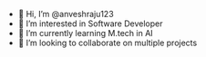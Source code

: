 - 👋 Hi, I’m @anveshraju123
- 👀 I’m interested in Software Developer
- 🌱 I’m currently learning M.tech in AI
- 💞️ I’m looking to collaborate on multiple projects


<!---
anveshraju123/anveshraju123 is a ✨ special ✨ repository because its `README.md` (this file) appears on your GitHub profile.
You can click the Preview link to take a look at your changes.
--->
